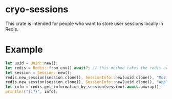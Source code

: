 # cryo-sessions
This crate is intended for people who want to store user sessions locally in Redis.

# Example
```rust
let uuid = Uuid::new();
let redis = Redis::from_env().await?; // this method takes the redis url from the REDIS_URL environment variable
let session = Session::new();
redis.new_session(session.clone(), SessionInfo::new(uuid.clone(), "Mozilla(5.0)".into()), Duration::from_secs(2400)).await?;
redis.new_session(session.clone(), SessionInfo::new(uuid.clone(), "Apple Safari".into()), Duration::from_secs(3400)).await?;
let info = redis.get_information_by_session(session).await.unwrap();
println!("{:?}", info);
```